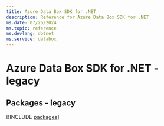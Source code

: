 ```yaml
---
title: Azure Data Box SDK for .NET
description: Reference for Azure Data Box SDK for .NET
ms.date: 07/26/2024
ms.topic: reference
ms.devlang: dotnet
ms.service: databox
---
```

# Azure Data Box SDK for .NET - legacy
## Packages - legacy
[!INCLUDE [packages](data-box-index.md)]